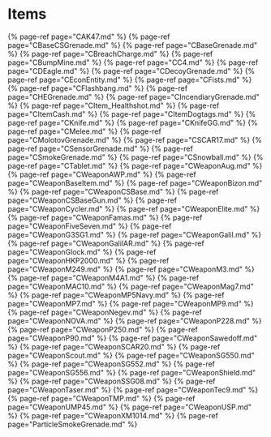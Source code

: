 # Items


{% page-ref page="CAK47.md" %}
{% page-ref page="CBaseCSGrenade.md" %}
{% page-ref page="CBaseGrenade.md" %}
{% page-ref page="CBreachCharge.md" %}
{% page-ref page="CBumpMine.md" %}
{% page-ref page="CC4.md" %}
{% page-ref page="CDEagle.md" %}
{% page-ref page="CDecoyGrenade.md" %}
{% page-ref page="CEconEntity.md" %}
{% page-ref page="CFists.md" %}
{% page-ref page="CFlashbang.md" %}
{% page-ref page="CHEGrenade.md" %}
{% page-ref page="CIncendiaryGrenade.md" %}
{% page-ref page="CItem_Healthshot.md" %}
{% page-ref page="CItemCash.md" %}
{% page-ref page="CItemDogtags.md" %}
{% page-ref page="CKnife.md" %}
{% page-ref page="CKnifeGG.md" %}
{% page-ref page="CMelee.md" %}
{% page-ref page="CMolotovGrenade.md" %}
{% page-ref page="CSCAR17.md" %}
{% page-ref page="CSensorGrenade.md" %}
{% page-ref page="CSmokeGrenade.md" %}
{% page-ref page="CSnowball.md" %}
{% page-ref page="CTablet.md" %}
{% page-ref page="CWeaponAug.md" %}
{% page-ref page="CWeaponAWP.md" %}
{% page-ref page="CWeaponBaseItem.md" %}
{% page-ref page="CWeaponBizon.md" %}
{% page-ref page="CWeaponCSBase.md" %}
{% page-ref page="CWeaponCSBaseGun.md" %}
{% page-ref page="CWeaponCycler.md" %}
{% page-ref page="CWeaponElite.md" %}
{% page-ref page="CWeaponFamas.md" %}
{% page-ref page="CWeaponFiveSeven.md" %}
{% page-ref page="CWeaponG3SG1.md" %}
{% page-ref page="CWeaponGalil.md" %}
{% page-ref page="CWeaponGalilAR.md" %}
{% page-ref page="CWeaponGlock.md" %}
{% page-ref page="CWeaponHKP2000.md" %}
{% page-ref page="CWeaponM249.md" %}
{% page-ref page="CWeaponM3.md" %}
{% page-ref page="CWeaponM4A1.md" %}
{% page-ref page="CWeaponMAC10.md" %}
{% page-ref page="CWeaponMag7.md" %}
{% page-ref page="CWeaponMP5Navy.md" %}
{% page-ref page="CWeaponMP7.md" %}
{% page-ref page="CWeaponMP9.md" %}
{% page-ref page="CWeaponNegev.md" %}
{% page-ref page="CWeaponNOVA.md" %}
{% page-ref page="CWeaponP228.md" %}
{% page-ref page="CWeaponP250.md" %}
{% page-ref page="CWeaponP90.md" %}
{% page-ref page="CWeaponSawedoff.md" %}
{% page-ref page="CWeaponSCAR20.md" %}
{% page-ref page="CWeaponScout.md" %}
{% page-ref page="CWeaponSG550.md" %}
{% page-ref page="CWeaponSG552.md" %}
{% page-ref page="CWeaponSG556.md" %}
{% page-ref page="CWeaponShield.md" %}
{% page-ref page="CWeaponSSG08.md" %}
{% page-ref page="CWeaponTaser.md" %}
{% page-ref page="CWeaponTec9.md" %}
{% page-ref page="CWeaponTMP.md" %}
{% page-ref page="CWeaponUMP45.md" %}
{% page-ref page="CWeaponUSP.md" %}
{% page-ref page="CWeaponXM1014.md" %}
{% page-ref page="ParticleSmokeGrenade.md" %}
